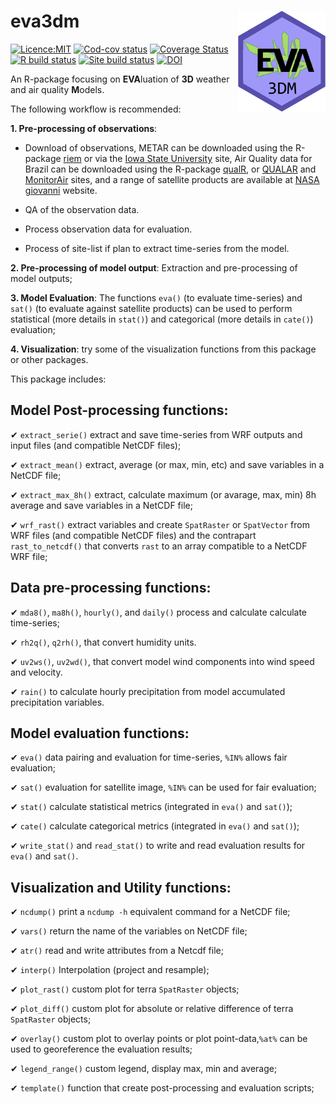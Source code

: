 # eva3dm <img src="man/figures/logo.gif" align="right" width="140"/>

<!-- badges: start -->
[![Licence:MIT](https://img.shields.io/github/license/hyperium/hyper.svg)](https://opensource.org/licenses/MIT) 
[![Cod-cov status](https://github.com/schuch666/eva3dm/workflows/cod-cov/badge.svg)](https://github.com/schuch666/eva3dm/actions) 
[![Coverage Status](https://img.shields.io/codecov/c/github/schuch666/eva3dm/master.svg)](https://codecov.io/github/schuch666/eva3dm) 
[![R build status](https://github.com/schuch666/eva3dm/workflows/R-CMD-check/badge.svg)](https://github.com/schuch666/eva3dm/actions) 
[![Site build status](https://github.com/schuch666/eva3dm/workflows/site/badge.svg)](https://schuch666.github.io/eva3dm/)
[![DOI](https://zenodo.org/badge/DOI/10.5281/zenodo.15213216.svg)](https://doi.org/10.5281/zenodo.15213216) 
<!-- badges: end -->

An R-package focusing on **EVA**luation of **3D** weather and air quality **M**odels.

The following workflow is recommended:

**1. Pre-processing of observations**: 

- Download of observations, METAR can be downloaded using the R-package [riem](https://docs.ropensci.org/riem/) or via the [Iowa State University](https://mesonet.agron.iastate.edu/request/download.phtml) site, Air Quality data for Brazil can be downloaded using the R-package [qualR](https://github.com/ropensci/qualR), or [QUALAR](https://qualar.cetesb.sp.gov.br/qualar) and [MonitorAir](https://www.data.rio/datasets/dados-hor%C3%A1rios-do-monitoramento-da-qualidade-do-ar-monitorar/explore) sites, and a range of satellite products are available at [NASA giovanni](https://giovanni.gsfc.nasa.gov/giovanni/) website.

- QA of the observation data.

- Process observation data for evaluation.

- Process of site-list if plan to extract time-series from the model.

**2. Pre-processing of model output**: Extraction and pre-processing of model outputs;

**3. Model Evaluation**: The functions `eva()` (to evaluate time-series) and `sat()` (to evaluate against satellite products) can be used to perform statistical (more details in `stat()`) and categorical (more details in `cate()`) evaluation;

**4. Visualization**: try some of the visualization functions from this package or other packages.

This package includes:

## Model Post-processing functions:

✔ `extract_serie()` extract and save time-series from WRF outputs and input files (and compatible NetCDF files);

✔ `extract_mean()` extract, average (or max, min, etc) and save variables in a NetCDF file;

✔ `extract_max_8h()` extract, calculate maximum (or avarage, max, min) 8h average and save variables in a NetCDF file;

✔ `wrf_rast()` extract variables and create `SpatRaster` or `SpatVector` from WRF files (and compatible NetCDF files) and the contrapart `rast_to_netcdf()` that converts `rast` to an array compatible to a NetCDF WRF file;

## Data pre-processing functions:

✔ `mda8()`, `ma8h()`, `hourly()`, and `daily()` process and calculate calculate time-series;

✔ `rh2q()`, `q2rh()`, that convert humidity units.

✔ `uv2ws()`, `uv2wd()`, that convert model wind components into wind speed and velocity.

✔ `rain()` to calculate hourly precipitation from model accumulated precipitation variables.

## Model evaluation functions:

✔ `eva()` data pairing and evaluation for time-series, `%IN%` allows fair evaluation;

✔ `sat()` evaluation for satellite image, `%IN%` can be used for fair evaluation;

✔ `stat()` calculate statistical metrics (integrated in `eva()` and `sat()`);

✔ `cate()` calculate categorical metrics (integrated in `eva()` and `sat()`);

✔ `write_stat()` and `read_stat()` to write and read evaluation results for `eva()` and `sat()`.

## Visualization and Utility functions:

✔ `ncdump()` print a `ncdump -h` equivalent command for a NetCDF file;

✔ `vars()` return the name of the variables on NetCDF file;

✔ `atr()` read and write attributes from a Netcdf file;

✔ `interp()` Interpolation (project and resample);

✔ `plot_rast()` custom plot for terra `SpatRaster` objects;

✔ `plot_diff()` custom plot for absolute or relative difference of terra `SpatRaster` objects;

✔ `overlay()` custom plot to overlay points or plot point-data,`%at%` can be used to georeference the evaluation results;

✔ `legend_range()` custom legend, display max, min and average;

✔ `template()` function that create post-processing and evaluation scripts;
